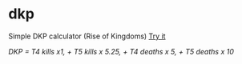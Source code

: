 # dkp
Simple DKP calculator (Rise of Kingdoms) [Try it](https://retrilzzy.github.io/dkp/)

*DKP = T4 kills x1, + T5 kills x 5.25, + T4 deaths x 5, + T5 deaths x 10*
